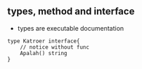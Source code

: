 ## types, method and interface
- types are executable documentation

```
type Katroer interface{
    // notice without func
    Apalah() string
}
``` 